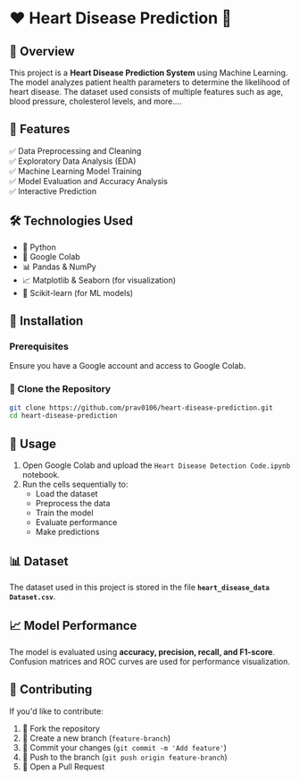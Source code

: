 # ❤️ Heart Disease Prediction 🏥

## 📝 Overview
This project is a **Heart Disease Prediction System** using Machine Learning. The model analyzes patient health parameters to determine the likelihood of heart disease. The dataset used consists of multiple features such as age, blood pressure, cholesterol levels, and more....

## 🚀 Features

✅ Data Preprocessing and Cleaning\
✅ Exploratory Data Analysis (EDA)\
✅ Machine Learning Model Training\
✅ Model Evaluation and Accuracy Analysis\
✅ Interactive Prediction

## 🛠️ Technologies Used

- 🐍 Python
- 📒 Google Colab
- 📊 Pandas & NumPy
- 📈 Matplotlib & Seaborn (for visualization)
- 🤖 Scikit-learn (for ML models)

## 🔧 Installation

### Prerequisites

Ensure you have a Google account and access to Google Colab.

### 📂 Clone the Repository

```bash
git clone https://github.com/prav0106/heart-disease-prediction.git
cd heart-disease-prediction
```

## 🏃 Usage

1. Open Google Colab and upload the `Heart Disease Detection Code.ipynb` notebook.
2. Run the cells sequentially to:
   - Load the dataset
   - Preprocess the data
   - Train the model
   - Evaluate performance
   - Make predictions

## 📊 Dataset

The dataset used in this project is stored in the file **`heart_disease_data Dataset.csv`**.

## 📈 Model Performance

The model is evaluated using **accuracy, precision, recall, and F1-score**. Confusion matrices and ROC curves are used for performance visualization.

## 🤝 Contributing

If you'd like to contribute:

1. 🔀 Fork the repository
2. 🌱 Create a new branch (`feature-branch`)
3. 💾 Commit your changes (`git commit -m 'Add feature'`)
4. 🚀 Push to the branch (`git push origin feature-branch`)
5. 🎯 Open a Pull Request
